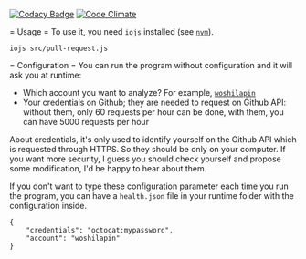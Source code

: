 [![Codacy
Badge](https://www.codacy.com/project/badge/fee09c9561ef44448766ff4afcf96bfa)](https://www.codacy.com/app/woshilapin/github-health)
[![Code
Climate](https://codeclimate.com/github/woshilapin/github-health/badges/gpa.svg)](https://codeclimate.com/github/woshilapin/github-health)

= Usage =
To use it, you need `iojs` installed (see
[`nvm`](https://github.com/creationix/nvm)).

```
iojs src/pull-request.js
```

= Configuration =
You can run the program without configuration and it will ask you at runtime:
* Which account you want to analyze?  For example,
  [`woshilapin`](https://github.com/woshilapin)
* Your credentials on Github; they are needed to request on Github API: without
  them, only 60 requests per hour can be done, with them, you can have 5000
  requests per hour

About credentials, it's only used to identify yourself on the Github API which
is requested through HTTPS.  So they should be only on your computer.  If you
want more security, I guess you should check yourself and propose some
modification, I'd be happy to hear about them.

If you don't want to type these configuration parameter each time you run the
program, you can have a `health.json` file in your runtime folder with the
configuration inside.

```
{
	"credentials": "octocat:mypassword",
	"account": "woshilapin"
}
```

